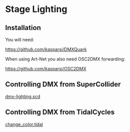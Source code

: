 # Stage Lighting

## Installation

You will need:

https://github.com/kasparsj/DMXQuark

When using Art-Net you also need OSC2DMX forwarding:

https://github.com/kasparsj/OSC2DMX

## Controlling DMX from SuperCollider

[dmx-lighting.scd](dmx-lighting.scd)

## Controlling DMX from TidalCycles

[change_color.tidal](change_color.tidal)
